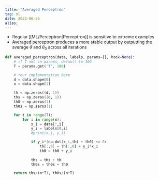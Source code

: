 ```yaml
---
title: "Averaged Perceptron"
tag: ml
date: 2023-06-25
alias:
---
```


- Regular [[ML/Perceptron|Perceptron]] is sensitive to extreme examples
- Averaged perceptron produces a more stable output by outputting the average $\theta$ and $\theta_0$ across all iterations

```python
def averaged_perceptron(data, labels, params={}, hook=None):
    # if T not in params, default to 100
    T = params.get('T', 100)

    # Your implementation here
    d = data.shape[0]
    n = data.shape[1]

    th = np.zeros((d, 1))
    ths = np.zeros((d, 1))
    th0 = np.zeros(1)
    th0s = np.zeros(1)

    for t in range(T):
        for i in range(n):
            x_i = data[:,i]
            y_i = labels[0,i]
            #print(x_i, y_i)

            if y_i*(np.dot(x_i,th) + th0) <= 0:
                th[:,0] = th[:,0] + y_i*x_i
                th0 = th0 + y_i
            
            ths = ths + th
            th0s = th0s + th0

    return ths/(n*T), th0s/(n*T)
```

